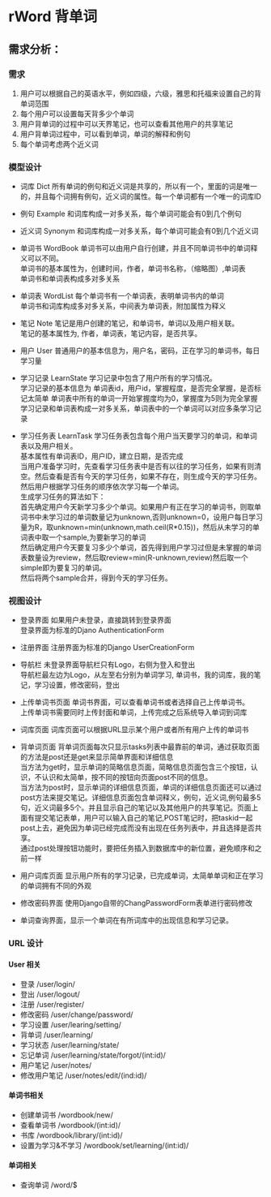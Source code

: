 # rWord 背单词

## 需求分析：

### 需求
1. 用户可以根据自己的英语水平，例如四级，六级，雅思和托福来设置自己的背单词范围
2. 每个用户可以设置每天背多少个单词
3. 用户背单词的过程中可以天界笔记，也可以查看其他用户的共享笔记
4. 用户背单词过程中，可以看到单词，单词的解释和例句
5. 每个单词考虑两个近义词


### 模型设计

- 词库 Dict
所有单词的例句和近义词是共享的，所以有一个，里面的词是唯一的，并且每个词拥有例句，近义词的属性。每一个单词都有一个唯一的词库ID

- 例句 Example
和词库构成一对多关系，每个单词可能会有0到几个例句

- 近义词 Synonym
和词库构成一对多关系，每个单词可能会有0到几个近义词

- 单词书 WordBook
单词书可以由用户自行创建，并且不同单词书中的单词释义可以不同。<br/>
单词书的基本属性为，创建时间，作者，单词书名称，（缩略图）,单词表<br/>
单词书和单词表构成多对多关系

- 单词表 WordList
每个单词书有一个单词表，表明单词书内的单词<br/>
单词书和词库构成多对多关系，中间表为单词表，附加属性为释义


- 笔记 Note
笔记是用户创建的笔记，和单词书，单词以及用户相关联。<br/>
笔记的基本属性为, 作者，单词表，笔记内容，是否共享。<br/>

- 用户 User
普通用户的基本信息为，用户名，密码，正在学习的单词书，每日学习量<br/>

- 学习记录 LearnState
学习记录中包含了用户所有的学习情况。 <br/>
学习记录的基本信息为 单词表id，用户id，掌握程度，是否完全掌握，是否标记太简单
单词表中所有的单词一开始掌握度均为0，掌握度为5则为完全掌握
学习记录和单词表构成一对多关系，单词表中的一个单词可以对应多条学习记录

- 学习任务表 LearnTask
学习任务表包含每个用户当天要学习的单词，和单词表以及用户相关。<br/>
基本属性有单词表ID，用户ID，建立日期，是否完成<br/>
当用户准备学习时，先查看学习任务表中是否有以往的学习任务，如果有则清空。然后查看是否有今天的学习任务，如果不存在，则生成今天的学习任务。然后用户根据学习任务的顺序依次学习每一个单词。<br/>
生成学习任务的算法如下：<br/>
首先确定用户今天新学习多少个单词。如果用户有正在学习的单词书，则取单词书中未学习过的单词数量记为unknown,否则unknown=0，设用户每日学习量为R，取unknown=min(unknown,math.ceil(R\*0.15))，然后从未学习的单词表中取一个sample,为要新学习的单词<br/>
然后确定用户今天要复习多少个单词，首先得到用户学习过但是未掌握的单词表数量设为review，然后取review=min(R-unknown,review)然后取一个simple即为要复习的单词。<br/>
然后将两个sample合并，得到今天的学习任务。

### 视图设计

- 登录界面
如果用户未登录，直接跳转到登录界面<br/>
登录界面为标准的Djano AuthenticationForm

- 注册界面
注册界面为标准的Django UserCreationForm

- 导航栏
未登录界面导航栏只有Logo，右侧为登入和登出<br/>
导航栏最左边为Logo，从左至右分别为单词学习, 单词书，我的词库，我的笔记，学习设置，修改密码，登出

- 上传单词书页面
单词书界面，可以查看单词书或者选择自己上传单词书。<br/>
上传单词书需要同时上传封面和单词，上传完成之后系统导入单词到词库

- 词库页面
词库页面可以根据URL显示某个用户或者所有用户上传的单词书

- 背单词页面
背单词页面每次只显示tasks列表中最靠前的单词，通过获取页面的方法是post还是get来显示简单界面和详细信息<br/>
当方法为get时，显示单词的简略信息页面，简略信息页面包含三个按钮，认识，不认识和太简单，按不同的按钮向页面post不同的信息。<br/>
当方法为post时，显示单词的详细信息页面，单词的详细信息页面还可以通过post方法来提交笔记。详细信息页面包含单词释义，例句，近义词,例句最多5句，近义词最多5个。并且显示自己的笔记以及其他用户的共享笔记。页面上面有提交笔记表单，用户可以输入自己的笔记,POST笔记时，把taskid一起post上去，避免因为单词已经完成而没有出现在任务列表中，并且选择是否共享。<br/>
通过post处理按钮功能时，要把任务插入到数据库中的新位置，避免顺序和之前一样

- 用户词库页面
显示用户所有的学习记录，已完成单词，太简单单词和正在学习的单词拥有不同的外观

- 修改密码界面
使用Django自带的ChangPasswordForm表单进行密码修改

- 单词查询界面，显示一个单词在有所词库中的出现信息和学习记录。

### URL 设计
#### User 相关
- 登录
/user/login/
- 登出
/user/logout/
- 注册
/user/register/
- 修改密码
/user/change/password/
- 学习设置
/user/learing/setting/
- 背单词
/user/learning/
- 学习状态
/user/learning/state/
- 忘记单词
/user/learning/state/forgot/(int:id)/
- 用户笔记
/user/notes/
- 修改用户笔记
/user/notes/edit/(ind:id)/
#### 单词书相关
- 创建单词书
/wordbook/new/
- 查看单词书
/wordbook/(int:id)/
- 书库
/wordbook/library/(int:id)/
- 设置为学习&不学习
/wordbook/set/learning/(int:id)/
#### 单词相关
- 查询单词
/word/$

